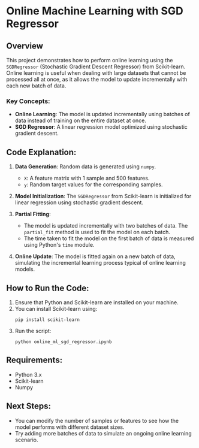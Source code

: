 # Online Machine Learning with SGD Regressor

## Overview
This project demonstrates how to perform online learning using the `SGDRegressor` (Stochastic Gradient Descent Regressor) from Scikit-learn. Online learning is useful when dealing with large datasets that cannot be processed all at once, as it allows the model to update incrementally with each new batch of data.

### Key Concepts:
- **Online Learning**: The model is updated incrementally using batches of data instead of training on the entire dataset at once.
- **SGD Regressor**: A linear regression model optimized using stochastic gradient descent.

## Code Explanation:
1. **Data Generation**: Random data is generated using `numpy`. 
    - `X`: A feature matrix with 1 sample and 500 features.
    - `y`: Random target values for the corresponding samples.
    
2. **Model Initialization**: The `SGDRegressor` from Scikit-learn is initialized for linear regression using stochastic gradient descent.

3. **Partial Fitting**: 
    - The model is updated incrementally with two batches of data. The `partial_fit` method is used to fit the model on each batch.
    - The time taken to fit the model on the first batch of data is measured using Python's `time` module.

4. **Online Update**: The model is fitted again on a new batch of data, simulating the incremental learning process typical of online learning models.

## How to Run the Code:
1. Ensure that Python and Scikit-learn are installed on your machine.
2. You can install Scikit-learn using:
    ```
    pip install scikit-learn
    ```
3. Run the script:
    ```
    python online_ml_sgd_regressor.ipynb
    ```

## Requirements:
- Python 3.x
- Scikit-learn
- Numpy

## Next Steps:
- You can modify the number of samples or features to see how the model performs with different dataset sizes.
- Try adding more batches of data to simulate an ongoing online learning scenario.